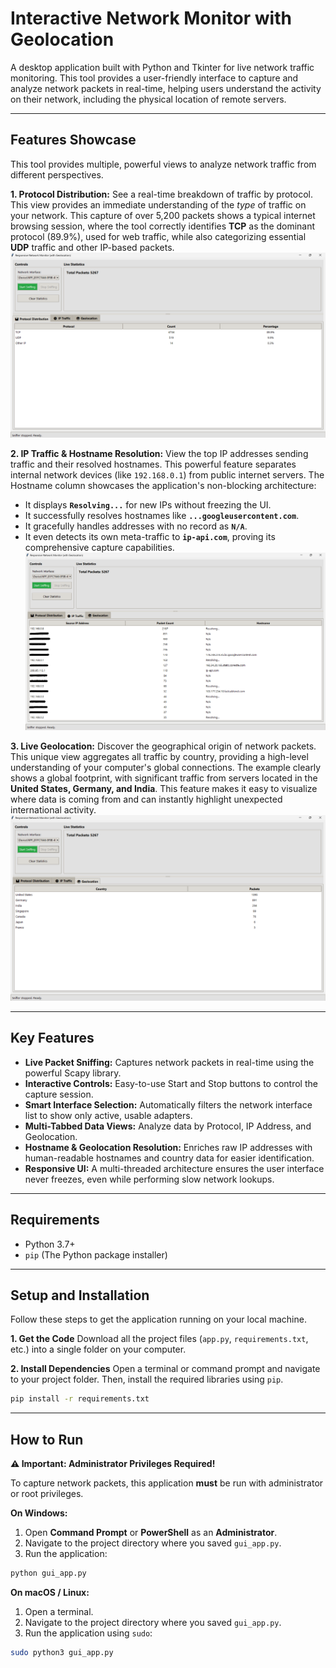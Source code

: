 # Interactive Network Monitor with Geolocation

A desktop application built with Python and Tkinter for live network traffic monitoring. This tool provides a user-friendly interface to capture and analyze network packets in real-time, helping users understand the activity on their network, including the physical location of remote servers.

---

## Features Showcase

This tool provides multiple, powerful views to analyze network traffic from different perspectives.

**1. Protocol Distribution:** See a real-time breakdown of traffic by protocol. This view provides an immediate understanding of the *type* of traffic on your network. This capture of over 5,200 packets shows a typical internet browsing session, where the tool correctly identifies **TCP** as the dominant protocol (89.9%), used for web traffic, while also categorizing essential **UDP** traffic and other IP-based packets.
![Protocol Distribution View](screenshot-protocols-distribution.png)

**2. IP Traffic & Hostname Resolution:** View the top IP addresses sending traffic and their resolved hostnames. This powerful feature separates internal network devices (like `192.168.0.1`) from public internet servers. The Hostname column showcases the application's non-blocking architecture:
-   It displays **`Resolving...`** for new IPs without freezing the UI.
-   It successfully resolves hostnames like **`...googleusercontent.com`**.
-   It gracefully handles addresses with no record as **`N/A`**.
-   It even detects its own meta-traffic to **`ip-api.com`**, proving its comprehensive capture capabilities.
![IP Traffic View](screenshot-ip-traffic.png)

**3. Live Geolocation:** Discover the geographical origin of network packets. This unique view aggregates all traffic by country, providing a high-level understanding of your computer's global connections. The example clearly shows a global footprint, with significant traffic from servers located in the **United States, Germany, and India**. This feature makes it easy to visualize where data is coming from and can instantly highlight unexpected international activity.
![Geolocation View](screenshot-geolocation.png)

---

## Key Features

- **Live Packet Sniffing:** Captures network packets in real-time using the powerful Scapy library.
- **Interactive Controls:** Easy-to-use Start and Stop buttons to control the capture session.
- **Smart Interface Selection:** Automatically filters the network interface list to show only active, usable adapters.
- **Multi-Tabbed Data Views:** Analyze data by Protocol, IP Address, and Geolocation.
- **Hostname & Geolocation Resolution:** Enriches raw IP addresses with human-readable hostnames and country data for easier identification.
- **Responsive UI:** A multi-threaded architecture ensures the user interface never freezes, even while performing slow network lookups.

---

## Requirements

- Python 3.7+
- `pip` (The Python package installer)

---

## Setup and Installation

Follow these steps to get the application running on your local machine.

**1. Get the Code**
Download all the project files (`app.py`, `requirements.txt`, etc.) into a single folder on your computer.

**2. Install Dependencies**
Open a terminal or command prompt and navigate to your project folder. Then, install the required libraries using `pip`.
```bash
pip install -r requirements.txt
```

---

## How to Run

**⚠️ Important: Administrator Privileges Required!**

To capture network packets, this application **must** be run with administrator or root privileges.

**On Windows:**
1. Open **Command Prompt** or **PowerShell** as an **Administrator**.
2. Navigate to the project directory where you saved `gui_app.py`.
3. Run the application:
```bash
python gui_app.py
```

**On macOS / Linux:**
1. Open a terminal.
2. Navigate to the project directory where you saved `gui_app.py`.
3. Run the application using `sudo`:
```bash
sudo python3 gui_app.py
```
